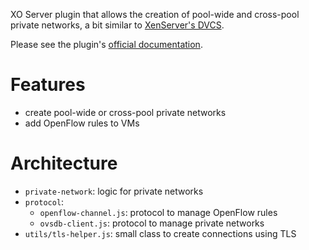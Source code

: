 XO Server plugin that allows the creation of pool-wide and cross-pool private networks, a bit similar to [XenServer's DVCS](https://www.knowcitrix.com/posts/distributed-virtual-switch-controller-dvsc/).

Please see the plugin's [official documentation](https://xen-orchestra.com/docs/sdn_controller.html).

# Features

- create pool-wide or cross-pool private networks
- add OpenFlow rules to VMs

# Architecture

- `private-network`: logic for private networks
- `protocol`:
  - `openflow-channel.js`: protocol to manage OpenFlow rules
  - `ovsdb-client.js`: protocol to manage private networks
- `utils/tls-helper.js`: small class to create connections using TLS
